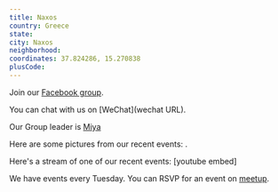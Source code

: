 ```yaml
---
title: Naxos
country: Greece
state: 
city: Naxos
neighborhood: 
coordinates: 37.824286, 15.270838
plusCode:
---
```

Join our [Facebook group](https://www.facebook.com/groups/free.code.camp.naxos.gr).

You can chat with us on [WeChat](wechat URL).

Our Group leader is [Miya](freecodecamp.org/miya)

Here are some pictures from our recent events:
![]().

Here's a stream of one of our recent events:
[youtube embed]

We have events every Tuesday. You can RSVP for an event on [meetup](meetupurl).
